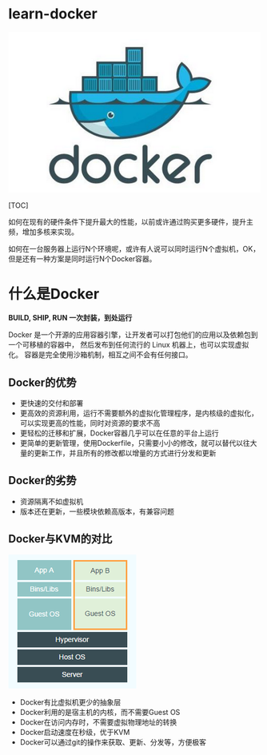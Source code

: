 # learn-docker

![docker](docker.png)

[TOC]

如何在现有的硬件条件下提升最大的性能，以前或许通过购买更多硬件，提升主频，增加多核来实现。

如何在一台服务器上运行N个环境呢，或许有人说可以同时运行N个虚拟机，OK，但是还有一种方案是同时运行N个Docker容器。


# 什么是Docker

**BUILD, SHIP, RUN 一次封装，到处运行**

Docker 是一个开源的应用容器引擎，让开发者可以打包他们的应用以及依赖包到一个可移植的容器中，
然后发布到任何流行的 Linux 机器上，也可以实现虚拟化。
容器是完全使用沙箱机制，相互之间不会有任何接口。

## Docker的优势

 - 更快速的交付和部署
 - 更高效的资源利用，运行不需要额外的虚拟化管理程序，是内核级的虚拟化，可以实现更高的性能，同时对资源的要求不高
 - 更轻松的迁移和扩展，Docker容器几乎可以在任意的平台上运行
 - 更简单的更新管理，使用Dockerfile，只需要小小的修改，就可以替代以往大量的更新工作，并且所有的修改都以增量的方式进行分发和更新

## Docker的劣势

 - 资源隔离不如虚拟机
 - 版本还在更新，一些模块依赖高版本，有兼容问题

## Docker与KVM的对比

![docker-vs-kvm](docker-vs-kvm.png)

 - Docker有比虚拟机更少的抽象层
 - Docker利用的是宿主机的内核，而不需要Guest OS
 - Docker在访问内存时，不需要虚拟物理地址的转换
 - Docker启动速度在秒级，优于KVM
 - Docker可以通过git的操作来获取、更新、分发等，方便极客